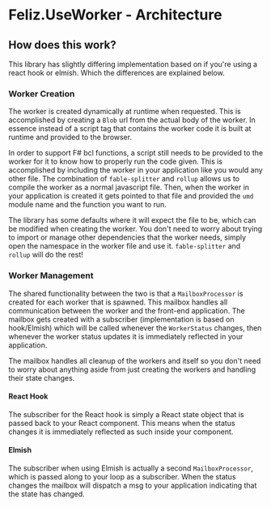 # Feliz.UseWorker - Architecture

## How does this work?

This library has slightly differing implementation
based on if you're using a react hook or elmish.
Which the differences are explained below.

### Worker Creation

The worker is created dynamically at runtime when
requested. This is accomplished by creating a `Blob`
url from the actual body of the worker. In essence instead
of a script tag that contains the worker code it is built
at runtime and provided to the browser. 

In order to support F# bcl functions, a script still needs 
to be provided to the worker for it to know how to properly 
run the code given. This is accomplished by including the 
worker in your application like you would any other file. 
The combination of `fable-splitter` and `rollup` allows us 
to compile the worker as a normal javascript file. Then, 
when the worker in your application is created it gets 
pointed to that file and provided the `umd` module name and 
the function you want to run.


The library has some defaults where it will expect the file to 
be, which can be modified when creating the worker. You don't 
need to worry about trying to import or manage other dependencies
that the worker needs, simply open the namespace in the worker
file and use it. `fable-splitter` and `rollup` will do the rest!

### Worker Management

The shared functionality between the two is that a
`MailboxProcessor` is created for each worker that is
spawned. This mailbox handles all communication between
the worker and the front-end application. The mailbox gets
created with a subscriber (implementation is based on 
hook/Elmish) which will be called whenever the `WorkerStatus` 
changes, then whenever the worker status updates it is 
immediately reflected in your application.

The mailbox handles all cleanup of the workers and itself 
so you don't need to worry about anything aside from just 
creating the workers and handling their state changes.

#### React Hook

The subscriber for the React hook is simply a React state object
that is passed back to your React component. This means when the 
status changes it is immediately reflected as such inside your
component.

#### Elmish

The subscriber when using Elmish is actually a second 
`MailboxProcessor`, which is passed along to your loop as a 
subscriber. When the status changes the mailbox will dispatch
a msg to your application indicating that the state has changed.
